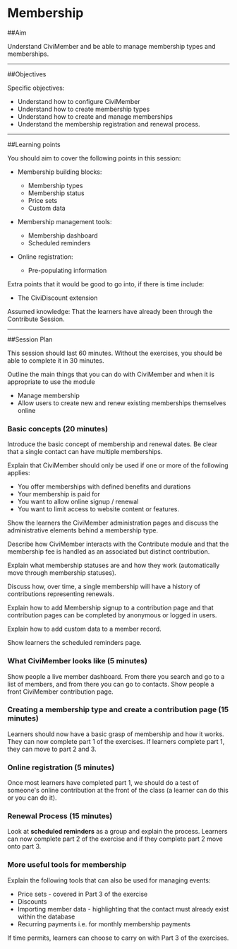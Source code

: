 # Membership

##Aim

Understand CiviMember and be able to manage membership types and memberships.

---
##Objectives

Specific objectives:

- Understand how to configure CiviMember
- Understand how to create membership types
- Understand how to create and manage memberships
- Understand the membership registration and renewal process.

---
##Learning points

You should aim to cover the following points in this session:

- Membership building blocks:

    - Membership types
    - Membership status
    - Price sets
    - Custom data
- Membership management tools:

    - Membership dashboard
    - Scheduled reminders
- Online registration:

    - Pre-populating information

Extra points that it would be good to go into, if there is time include:

- The CiviDiscount extension

Assumed knowledge:
That the learners have already been through the Contribute Session.

---
##Session Plan

This session should last 60 minutes. Without the exercises, you should be able to complete it in 30 minutes.

Outline the main things that you can do with CiviMember and when it is appropriate to use the module

- Manage membership
- Allow users to create new and renew existing memberships themselves online

### Basic concepts (20 minutes)

Introduce the basic concept of membership and renewal dates. Be clear that a single contact can have multiple memberships.

Explain that CiviMember should only be used if one or more of the following applies:

- You offer memberships with defined benefits and durations
- Your membership is paid for
- You want to allow online signup / renewal
- You want to limit access to website content or features.

Show the learners the CiviMember administration pages and discuss the administrative elements behind a membership type.

Describe how CiviMember interacts with the Contribute module and that the membership fee is handled as an associated but distinct contribution.

Explain what membership statuses are and how they work (automatically move through membership statuses).

Discuss how, over time, a single membership will have a history of contributions representing renewals.

Explain how to add Membership signup to a contribution page and that contribution pages can be completed by anonymous or logged in users.

Explain how to add custom data to a member record.

Show learners the scheduled reminders page.

### What CiviMember looks like (5 minutes)

Show people a live member dashboard. From there you search and go to a list of members, and from there you can go to contacts.
Show people a front CiviMember contribution page.

### Creating a membership type and create a contribution page (15 minutes)

Learners should now have a basic grasp of membership and how it works. They can now complete part 1 of the exercises. If learners complete part 1, they can move to part 2 and 3.

### Online registration (5 minutes)

Once most learners have completed part 1, we should do a test of someone's online contribution at the front of the class (a learner can do this or you can do it).

### Renewal Process (15 minutes)

Look at **scheduled reminders** as a group and explain the process.
Learners can now complete part 2 of the exercise and if they complete part 2 move onto part 3.

### More useful tools for membership

Explain the following tools that can also be used for managing events:

- Price sets - covered in Part 3 of the exercise
- Discounts
- Importing member data - highlighting that the contact must already exist within the database
- Recurring payments i.e. for monthly membership payments

 If time permits, learners can choose to carry on with Part 3 of the exercises.
